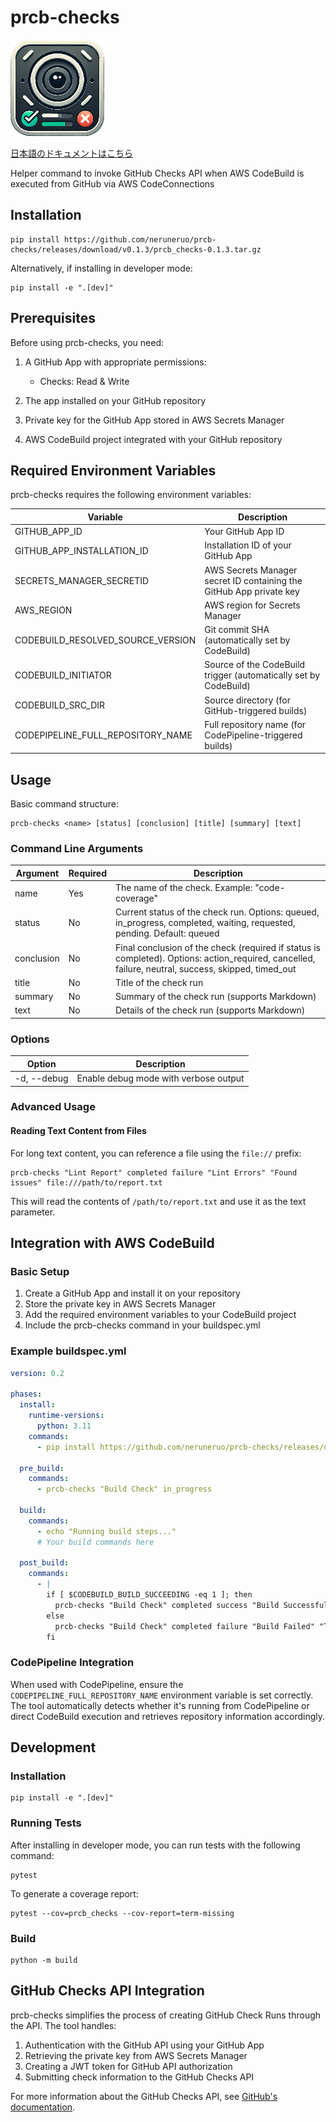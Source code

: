 # prcb-checks
![icon](../images/icon_small.png)

[日本語のドキュメントはこちら](README_ja.md)

Helper command to invoke GitHub Checks API when AWS CodeBuild is executed from GitHub via AWS CodeConnections

## Installation

```
pip install https://github.com/neruneruo/prcb-checks/releases/download/v0.1.3/prcb_checks-0.1.3.tar.gz
```

Alternatively, if installing in developer mode:

```
pip install -e ".[dev]"
```

## Prerequisites

Before using prcb-checks, you need:

1. A GitHub App with appropriate permissions:
   - Checks: Read & Write

2. The app installed on your GitHub repository

3. Private key for the GitHub App stored in AWS Secrets Manager

4. AWS CodeBuild project integrated with your GitHub repository

## Required Environment Variables

prcb-checks requires the following environment variables:

| Variable | Description |
|----------|-------------|
| GITHUB_APP_ID | Your GitHub App ID |
| GITHUB_APP_INSTALLATION_ID | Installation ID of your GitHub App |
| SECRETS_MANAGER_SECRETID | AWS Secrets Manager secret ID containing the GitHub App private key |
| AWS_REGION | AWS region for Secrets Manager |
| CODEBUILD_RESOLVED_SOURCE_VERSION | Git commit SHA (automatically set by CodeBuild) |
| CODEBUILD_INITIATOR | Source of the CodeBuild trigger (automatically set by CodeBuild) |
| CODEBUILD_SRC_DIR | Source directory (for GitHub-triggered builds) |
| CODEPIPELINE_FULL_REPOSITORY_NAME | Full repository name (for CodePipeline-triggered builds) |

## Usage

Basic command structure:

```
prcb-checks <name> [status] [conclusion] [title] [summary] [text]
```

### Command Line Arguments

| Argument | Required | Description |
|----------|----------|-------------|
| name | Yes | The name of the check. Example: "code-coverage" |
| status | No | Current status of the check run. Options: queued, in_progress, completed, waiting, requested, pending. Default: queued |
| conclusion | No | Final conclusion of the check (required if status is completed). Options: action_required, cancelled, failure, neutral, success, skipped, timed_out |
| title | No | Title of the check run |
| summary | No | Summary of the check run (supports Markdown) |
| text | No | Details of the check run (supports Markdown) |

### Options

| Option | Description |
|--------|-------------|
| -d, --debug | Enable debug mode with verbose output |

### Advanced Usage

#### Reading Text Content from Files

For long text content, you can reference a file using the `file://` prefix:

```
prcb-checks "Lint Report" completed failure "Lint Errors" "Found issues" file:///path/to/report.txt
```

This will read the contents of `/path/to/report.txt` and use it as the text parameter.

## Integration with AWS CodeBuild

### Basic Setup

1. Create a GitHub App and install it on your repository
2. Store the private key in AWS Secrets Manager
3. Add the required environment variables to your CodeBuild project
4. Include the prcb-checks command in your buildspec.yml

### Example buildspec.yml

```yaml
version: 0.2

phases:
  install:
    runtime-versions:
      python: 3.11
    commands:
      - pip install https://github.com/neruneruo/prcb-checks/releases/download/v0.1.3/prcb_checks-0.1.3.tar.gz
  
  pre_build:
    commands:
      - prcb-checks "Build Check" in_progress

  build:
    commands:
      - echo "Running build steps..."
      # Your build commands here
      
  post_build:
    commands:
      - |
        if [ $CODEBUILD_BUILD_SUCCEEDING -eq 1 ]; then
          prcb-checks "Build Check" completed success "Build Successful" "The build completed successfully."
        else
          prcb-checks "Build Check" completed failure "Build Failed" "The build encountered errors."
        fi
```

### CodePipeline Integration

When used with CodePipeline, ensure the `CODEPIPELINE_FULL_REPOSITORY_NAME` environment variable is set correctly. The tool automatically detects whether it's running from CodePipeline or direct CodeBuild execution and retrieves repository information accordingly.

## Development

### Installation

```
pip install -e ".[dev]"
```

### Running Tests

After installing in developer mode, you can run tests with the following command:

```
pytest
```

To generate a coverage report:

```
pytest --cov=prcb_checks --cov-report=term-missing
```

### Build

```
python -m build
```

## GitHub Checks API Integration

prcb-checks simplifies the process of creating GitHub Check Runs through the API. The tool handles:

1. Authentication with the GitHub API using your GitHub App
2. Retrieving the private key from AWS Secrets Manager
3. Creating a JWT token for GitHub API authorization
4. Submitting check information to the GitHub Checks API

For more information about the GitHub Checks API, see [GitHub's documentation](https://docs.github.com/en/rest/checks/runs).
